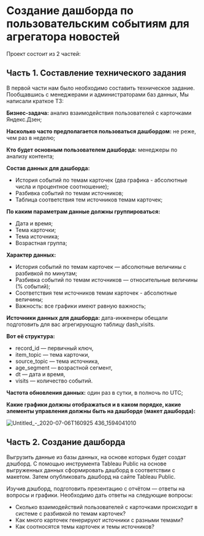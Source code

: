 #  Создание дашборда по пользовательским событиям для агрегатора новостей

Проект состоит из 2 частей:

## Часть 1. Составление технического задания

В первой части нам было необходимо составить техническое задание. Пообщавшись с менеджерами и администраторами баз данных, Мы написали краткое ТЗ:

**Бизнес-задача:** анализ взаимодействия пользователей с карточками Яндекс.Дзен;

**Насколько часто предполагается пользоваться дашбордом:** не реже, чем раз в неделю;

**Кто будет основным пользователем дашборда:** менеджеры по анализу контента;

**Состав данных для дашборда:**

* История событий по темам карточек (два графика - абсолютные числа и процентное соотношение);
* Разбивка событий по темам источников;
* Таблица соответствия тем источников темам карточек;

**По каким параметрам данные должны группироваться:**
* Дата и время;
* Тема карточки;
* Тема источника;
* Возрастная группа;

**Характер данных:**
* История событий по темам карточек — абсолютные величины с разбивкой по минутам;
* Разбивка событий по темам источников — относительные величины (% событий);
* Соответствия тем источников темам карточек - абсолютные величины;
* Важность: все графики имеют равную важность;

**Источники данных для дашборда:** дата-инженеры обещали подготовить для вас агрегирующую таблицу dash_visits. 

**Вот её структура:**
* record_id — первичный ключ,
* item_topic — тема карточки,
* source_topic — тема источника,
* age_segment — возрастной сегмент,
* dt — дата и время,
* visits — количество событий.

**Частота обновления данных:** один раз в сутки, в полночь по UTC;

**Какие графики должны отображаться и в каком порядке, какие элементы управления должны быть на дашборде (макет дашборда):**

![Untitled_-_2020-07-06T160925 436_1594041010](https://user-images.githubusercontent.com/120196946/215552360-f64191d5-2f66-418a-8293-18e40efe7b0b.png)

## Часть 2. Создание дашборда

Выгрузить данные из базы данных, на основе которых будет создат дэшборд. С помощью инструмента Tableau Public на основе выгруженных данных сформировать дашборд в соответствии с макетом. Затем опубликовать дашборд на сайте Tableau Public. 

Изучив дэшборд, подготовить презентацию с отчётом — ответы на вопросы и графики. Необходимо дать ответы на следующие вопросы:
* Cколько взаимодействий пользователей с карточками происходит в системе с разбивкой по темам карточек?
* Как много карточек генерируют источники с разными темами?
* Как соотносятся темы карточек и темы источников?
